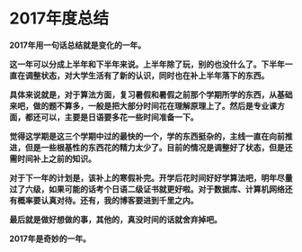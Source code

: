 # 2017年度总结

**2017年用一句话总结就是变化的一年。**

**这一年可以分成上半年和下半年来说。上半年除了玩，别的也没什么了。下半年一直在调整状态，对大学生活有了新的认识，同时也在补上半年落下的东西。**

**具体来说就是，对于算法方面，复习暑假和暑假之前那个学期所学的东西，从基础来吧，做的题不算多，一般是把大部分时间花在理解原理上了。然后是专业课方面，都还可以，主要是日语要多花一些时间准备一下。**

**觉得这学期是这三个学期中过的最快的一个，学的东西挺杂的，主线一直在向前推进，但是一些根基性的东西花的精力太少了。目前的情况是调整好了状态，但是还需时间补上之前的知识。**

**对于下一年的计划是，该补上的寒假补完。开学后花时间好好学算法吧，明年尽量过了六级，如果可能的话考个日语二级证书就更好啦。对于数据库、计算机网络还有概率要认真对待。还有，我的博客要进到千里之内。**

**最后就是做好想做的事，其他的，真没时间的话就舍弃掉吧。**

**2017年是奇妙的一年。**
